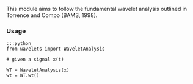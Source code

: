 This module aims to follow the fundamental wavelet analysis outlined
in Torrence and Compo (BAMS, 1998).

### Usage ###

    :::python
    from wavelets import WaveletAnalysis
    
    # given a signal x(t)

    WT = WaveletAnalysis(x)
    wt = WT.wt()
